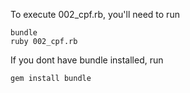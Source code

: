 To execute 002_cpf.rb, you'll need to run
```
bundle
ruby 002_cpf.rb
```

If you dont have bundle installed, run
```
gem install bundle
```

